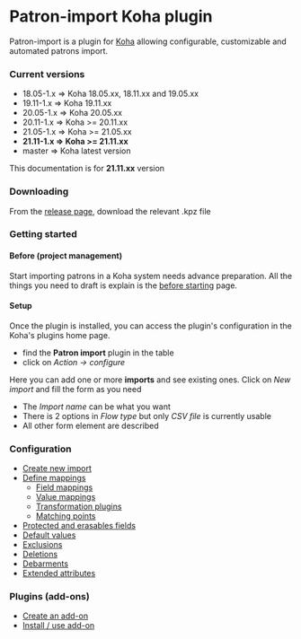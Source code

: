 # Patron-import Koha plugin

Patron-import is a plugin for [Koha](https://koha-community.org/) allowing configurable, customizable and automated patrons import.

### Current versions
- 18.05-1.x => Koha 18.05.xx, 18.11.xx and 19.05.xx
- 19.11-1.x => Koha 19.11.xx
- 20.05-1.x => Koha 20.05.xx
- 20.11-1.x => Koha >= 20.11.xx
- 21.05-1.x => Koha >= 21.05.xx
- **21.11-1.x => Koha >= 21.11.xx**
- master => Koha latest version

This documentation is for **21.11.xx** version

### Downloading
From the [release page](https://github.com/biblibre/koha-plugin-patron-import/releases), download the relevant .kpz file

### Getting started 

#### Before (project management)

Start importing patrons in a Koha system needs advance preparation.
All the things you need to draft is explain is the [before starting](before-starting.md) page.

#### Setup

Once the plugin is installed, you can access the plugin's configuration in the Koha's plugins home page.
- find the **Patron import** plugin in the table
- click on *Action -> configure*

Here you can add one or more **imports** and see existing ones.
Click on *New import* and fill the form as you need
- The *Import name* can be what you want
- There is 2 options in *Flow type* but only *CSV file* is currently usable
- All other form element are described

### Configuration
- [Create new import](import.md)
- [Define mappings](mappings.md)
    - [Field mappings](field-mappings.md)
    - [Value mappings](value-mappings.md)
    - [Transformation plugins](transformation-plugins.md)
    - [Matching points](matching-point.md)
- [Protected and erasables fields](protected-erasable.md)
- [Default values](default-values.md)
- [Exclusions](exclusions.md)
- [Deletions](deletions.md)
- [Debarments](debarments.md)
- [Extended attributes](extended-attributes.md)

### Plugins (add-ons)
- [Create an add-on](create-add-on.md)
- [Install / use add-on](install-add-on.md)
